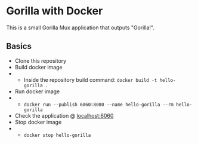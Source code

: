 # Gorilla with Docker

This is a small Gorilla Mux application that outputs "Gorilla!". 

## Basics

- Clone this repository
- Build docker image
- - Inside the repository build command: `docker build -t hello-gorilla .`
- Run docker image
- - `docker run --publish 6060:8080 --name hello-gorilla --rm hello-gorilla`
- Check the application @ [localhost:6060](http://127.0.0.1:6060)
- Stop docker image
- - `docker stop hello-gorilla`
